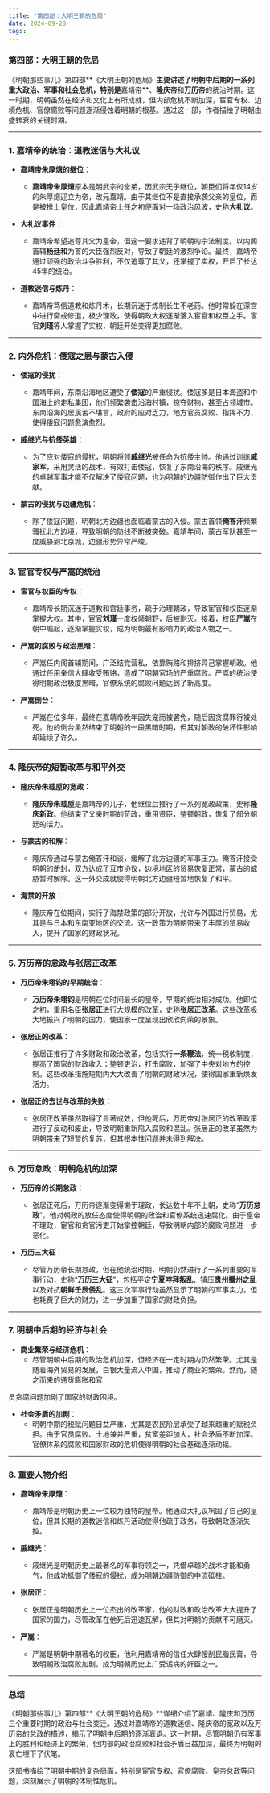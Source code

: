 ```yaml
---
title: "第四部：大明王朝的危局"
date: 2024-09-28
tags:
---
```


### **第四部：大明王朝的危局**

《明朝那些事儿》第四部**《大明王朝的危局》**主要讲述了明朝中后期的一系列重大政治、军事和社会危机，特别是**嘉靖帝**、**隆庆帝**和**万历帝**的统治时期。这一时期，明朝虽然在经济和文化上有所成就，但内部危机不断加深，宦官专权、边境危机、官僚腐败等问题逐渐侵蚀着明朝的根基。通过这一部，作者描绘了明朝由盛转衰的关键时期。

---

### 1. **嘉靖帝的统治：道教迷信与大礼议**

- **嘉靖帝朱厚熜的继位**：
  - **嘉靖帝朱厚熜**原本是明武宗的堂弟，因武宗无子继位，朝臣们将年仅14岁的朱厚熜迎立为帝，改元嘉靖。由于其继位不是直接承袭父亲的皇位，而是被推上皇位，因此嘉靖帝上任之初便面对一场政治风波，史称**大礼议**。
  
- **大礼议事件**：
  - 嘉靖帝希望追尊其父为皇帝，但这一要求违背了明朝的宗法制度。以内阁首辅**杨廷和**为首的大臣强烈反对，导致了朝廷的激烈争论。最终，嘉靖帝通过顽强的政治斗争胜利，不仅追尊了其父，还掌握了实权，开启了长达45年的统治。

- **道教迷信与炼丹**：
  - 嘉靖帝笃信道教和炼丹术，长期沉迷于炼制长生不老药。他时常躲在深宫中进行斋戒修道，极少理政，使得朝政大权逐渐落入宦官和权臣之手。宦官**刘瑾**等人掌握了实权，朝廷开始变得更加腐败。

---

### 2. **内外危机：倭寇之患与蒙古入侵**

- **倭寇的侵扰**：
  - 嘉靖年间，东南沿海地区遭受了**倭寇**的严重侵扰。倭寇多是日本海盗和中国海上的走私集团，他们频繁袭击沿海村镇，掠夺财物，甚至占领城市。东南沿海的居民苦不堪言，政府的应对乏力，地方官员腐败、指挥不力，使得倭寇问题愈演愈烈。
  
- **戚继光与抗倭英雄**：
  - 为了应对倭寇的侵扰，明朝将领**戚继光**被任命为抗倭主帅。他通过训练**戚家军**，采用灵活的战术，有效打击倭寇，恢复了东南沿海的秩序。戚继光的卓越军事才能不仅解决了倭寇问题，也为明朝的边疆防御作出了巨大贡献。

- **蒙古的侵扰与边疆危机**：
  - 除了倭寇问题，明朝北方边疆也面临着蒙古的入侵。蒙古首领**俺答汗**频繁骚扰北方边境，导致明朝的防线不断被突破。嘉靖年间，蒙古军队甚至一度威胁到北京城，边疆形势异常严峻。

---

### 3. **宦官专权与严嵩的统治**

- **宦官与权臣的专权**：
  - 嘉靖帝长期沉迷于道教和宫廷事务，疏于治理朝政，导致宦官和权臣逐渐掌握大权。其中，宦官**刘瑾**一度权倾朝野，后被剿灭。接着，权臣**严嵩**在朝中崛起，逐渐掌握实权，成为明朝最有影响力的政治人物之一。
  
- **严嵩的腐败与政治黑暗**：
  - 严嵩任内阁首辅期间，广泛结党营私，依靠贿赂和排挤异己掌握朝政。他通过任用亲信大肆收受贿赂，造成了明朝官场的严重腐败。严嵩的统治使得明朝政治极度黑暗，官僚系统的腐败问题达到了新高度。

- **严嵩倒台**：
  - 严嵩在位多年，最终在嘉靖帝晚年因失宠而被罢免，随后因贪腐罪行被处死。他的倒台虽然结束了明朝的一段黑暗时期，但其对朝政的破坏性影响却延续了许久。

---

### 4. **隆庆帝的短暂改革与和平外交**

- **隆庆帝朱载垕的宽政**：
  - **隆庆帝朱载垕**是嘉靖帝的儿子，他继位后推行了一系列宽政政策，史称**隆庆新政**。他结束了父亲时期的苛政，重用贤臣，整顿朝政，恢复了部分朝廷的活力。
  
- **与蒙古的和解**：
  - 隆庆帝通过与蒙古俺答汗和谈，缓解了北方边疆的军事压力。俺答汗接受明朝的册封，双方达成了互市协议，边境地区的贸易恢复正常，蒙古的威胁暂时解除。这一外交成就使得明朝北方边疆短暂地恢复了和平。

- **海禁的开放**：
  - 隆庆帝在位期间，实行了海禁政策的部分开放，允许与外国进行贸易，尤其是与日本和东南亚地区的交流。这一政策为明朝带来了丰厚的贸易收入，提升了国家的财政状况。

---

### 5. **万历帝的怠政与张居正改革**

- **万历帝朱翊钧的早期统治**：
  - **万历帝朱翊钧**是明朝在位时间最长的皇帝，早期的统治相对成功。他即位之初，重用名臣**张居正**进行大规模的改革，史称**张居正改革**。这些改革极大地振兴了明朝的国力，使国家一度呈现出欣欣向荣的景象。

- **张居正的改革**：
  - 张居正推行了许多财政和政治改革，包括实行**一条鞭法**，统一税收制度，提高了国家的财政收入；整顿吏治，打击腐败，加强了中央对地方的控制。这些改革措施短期内大大改善了明朝的财政状况，使得国家重新焕发活力。
  
- **张居正的去世与改革的失败**：
  - 张居正改革虽然取得了显著成效，但他死后，万历帝对张居正的改革政策进行了反动和废止，导致明朝重新陷入腐败和混乱。张居正的改革虽然为明朝带来了短暂的复苏，但其根本性问题并未得到解决。

---

### 6. **万历怠政：明朝危机的加深**

- **万历帝的长期怠政**：
  - 张居正死后，万历帝逐渐变得懒于理政，长达数十年不上朝，史称“**万历怠政**”。他对朝政的放任态度使得明朝的政治和官僚系统迅速腐化。由于皇帝不理政，宦官和贪官污吏开始掌控朝廷，导致明朝内部的腐败问题进一步恶化。
  
- **万历三大征**：
  - 尽管万历帝长期怠政，但在他统治时期，明朝仍然进行了一系列重要的军事行动，史称“**万历三大征**”，包括平定**宁夏哱拜叛乱**、镇压**贵州播州之乱**以及对抗**朝鲜壬辰倭乱**。这三次军事行动虽然显示了明朝的军事实力，但也耗费了巨大的财力，进一步加重了国家的财政负担。

---

### 7. **明朝中后期的经济与社会**

- **商业繁荣与经济危机**：
  - 尽管明朝中后期的政治危机加深，但经济在一定时期内仍然繁荣。尤其是随着海外贸易的发展，白银大量流入中国，推动了商业的繁荣。然而，随之而来的通货膨胀和官

员贪腐问题加剧了国家的财政困境。

- **社会矛盾的加剧**：
  - 明朝中期的税赋问题日益严重，尤其是农民阶层承受了越来越重的赋税负担。由于官员腐败、土地兼并严重，贫富差距加大，社会矛盾不断加深。官僚体系的腐败和国家财政的危机使得明朝的社会基础逐渐动摇。

---

### 8. **重要人物介绍**

- **嘉靖帝朱厚熜**：
  - 嘉靖帝是明朝历史上一位较为独特的皇帝。他通过大礼议巩固了自己的皇位，但其长期的道教迷信和炼丹活动使得他疏于政务，导致朝政逐渐失控。

- **戚继光**：
  - 戚继光是明朝历史上最著名的军事将领之一，凭借卓越的战术才能和勇气，他成功抵御了倭寇的侵扰，成为明朝边疆防御的中流砥柱。

- **张居正**：
  - 张居正是明朝历史上一位杰出的改革家，他的财政和政治改革大大提升了国家的国力，尽管改革在他死后迅速瓦解，但其对明朝的贡献不可磨灭。

- **严嵩**：
  - 严嵩是明朝中期著名的权臣，他利用嘉靖帝的信任大肆搜刮民脂民膏，导致明朝政治腐败加剧，成为明朝历史上广受诟病的奸臣之一。

---

### 总结

《明朝那些事儿》第四部**《大明王朝的危局》**详细介绍了嘉靖、隆庆和万历三个重要时期的政治与社会变迁。通过对嘉靖帝的道教迷信、隆庆帝的宽政以及万历帝的怠政的描述，揭示了明朝中后期的逐渐衰退。这一时期，尽管明朝仍有军事上的胜利和经济上的繁荣，但内部的政治腐败和社会矛盾日益加深，最终为明朝的衰亡埋下了伏笔。

这部书描绘了明朝中期的复杂局面，特别是宦官专权、官僚腐败、皇帝怠政等问题，深刻展示了明朝的体制性危机。